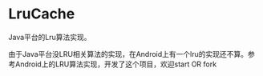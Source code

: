 # LruCache

Java平台的Lru算法实现。

由于Java平台没LRU相关算法的实现，在Android上有一个lru的实现还不算。参考Android上的LRU算法实现，开发了这个项目，欢迎start OR fork
